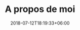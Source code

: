 ---
title: "A propos de moi"
date: 2018-07-12T18:19:33+06:00
heading : "JE SUIS LEEROY ELI, JE SOUHAITE ME SPÉCIALISÉ DANS LE DEVELOPPEMENT WEB ET MOBILE"
description : "Je souhaite me spécialisé dans le développement web et mobile,d'identités de marque et de sites web. J'aimerais également mettre à profit dans le développement, un domaine que j'ai récemment découvert, le design."
expertise_title: "COMPÉTENCES"
expertise_sectors: ["Html", "Css", "InDesign", "Github", "Illustrator", "Photoshop", "Première Pro"]

projet : "Attiré par les contes et mythes de mon pays, tomber sur la dame blanche, esprit que beaucoup de personnes disent hanter le passage de la fameuse montagne des pères fait partie de mes plus grosses peurs. <br/>

L’échec, les serpents et araignées, la pauvreté et les blessures liées au sport m’effraient. 
Je vais vous expliquer pourquoi je me trouve parmi vous, pourquoi je suis face à vous.

Originaire de la Guyane et depuis peu à Rouen, je m’appelle Leeroy ELI.  Né en 2001, en mai dernier, j’ai eu 19 ans et il y a maintenant un an j’ai décidé de prendre mon courage à deux mains et de venir vivre en France. Parti principalement pour le sport, je me retrouve à la Normandie Web School avec l’objectif de devenir développeur web.

Balle à la main depuis mon enfance, mon aventure s’est construite autour du handball et des voyages qui vont avec la pratique de ce sport à haut niveau. Ma persévérance et mon courage me permettent aujourd’hui de faire face au décès de ma grand-mère il y a un mois.

Ne réussissant pas dans le domaine dans lequel je voulais être professionnel, le handball, la période sanitaire liée au Covid-19 et plus précisément en Guyane, ont été les déclencheurs d’une conversion. J’attaque aujourd’hui un nouveau challenge dans un domaine dans lequel pourra s’exprimer ma personnalité; discrétion, créativité et combativité. Le métier de développeur web me convient et me tient à cœur afin de travailler dans les métiers du monde d’hier, d'aujourd'hui et de demain.

Comme on le dit chez nous, ' A GREN DOURI KA PLEN SAK DOURI ', qui se traduit par; en avançant par petites étapes, avec de la patience et de la persévérance on atteint son but."

---
